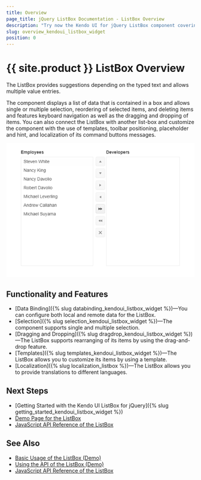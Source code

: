 ```yaml
---
title: Overview
page_title: jQuery ListBox Documentation - ListBox Overview
description: "Try now the Kendo UI for jQuery ListBox component covering everything from data binding, drag-and-drop, and templates."
slug: overview_kendoui_listbox_widget
position: 0
---
```


# {{ site.product }} ListBox Overview

The ListBox provides suggestions depending on the typed text and allows multiple value entries.

The component displays a list of data that is contained in a box and allows single or multiple selection, reordering of selected items, and deleting items and features keyboard navigation as well as the dragging and dropping of items. You can also connect the ListBox with another list-box and customize the component with the use of templates, toolbar positioning, placeholder and hint, and localization of its command buttons messages.

![Kendo UI for jQuery ListBox Overview](listbox-overview.PNG)

## Functionality and Features

* [Data Binding]({% slug databinding_kendoui_listbox_widget %})&mdash;You can configure both local and remote data for the ListBox.
* [Selection]({% slug selection_kendoui_listbox_widget %})&mdash;The component supports single and multiple selection.
* [Dragging and Dropping]({% slug dragdrop_kendoui_listbox_widget %})&mdash;The ListBox supports rearranging of its items by using the drag-and-drop feature.
* [Templates]({% slug templates_kendoui_listbox_widget %})&mdash;The ListBox allows you to customize its items by using a template.
* [Localization]({% slug localization_listbox %})&mdash;The ListBox allows you to provide translations to different languages.

## Next Steps 

* [Getting Started with the Kendo UI ListBox for jQuery]({% slug getting_started_kendoui_listbox_widget %})
* [Demo Page for the ListBox](https://demos.telerik.com/kendo-ui/listbox/index)
* [JavaScript API Reference of the ListBox](/api/javascript/ui/listbox)

## See Also

* [Basic Usage of the ListBox (Demo)](https://demos.telerik.com/kendo-ui/listbox/index)
* [Using the API of the ListBox (Demo)](https://demos.telerik.com/kendo-ui/listbox/api)
* [JavaScript API Reference of the ListBox](/api/javascript/ui/listbox)

